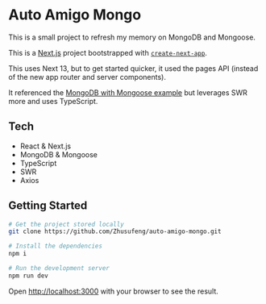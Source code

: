 # Auto Amigo Mongo

This is a small project to refresh my memory on MongoDB and Mongoose.

This is a [Next.js](https://nextjs.org/) project bootstrapped with [`create-next-app`](https://github.com/vercel/next.js/tree/canary/packages/create-next-app).

This uses Next 13, but to get started quicker, it used the pages API (instead of the new app router and server components).

It referenced the [MongoDB with Mongoose example](https://github.com/vercel/next.js/tree/canary/examples/with-mongodb-mongoose) but leverages SWR more and uses TypeScript.

## Tech

- React & Next.js
- MongoDB & Mongoose
- TypeScript
- SWR
- Axios

## Getting Started

```bash
# Get the project stored locally
git clone https://github.com/Zhusufeng/auto-amigo-mongo.git

# Install the dependencies
npm i

# Run the development server
npm run dev
```

Open [http://localhost:3000](http://localhost:3000) with your browser to see the result.
